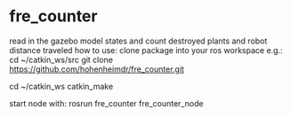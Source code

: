 # fre_counter
read in the gazebo model states and count destroyed plants and robot distance traveled
how to use:
clone package into your ros workspace 
e.g.:
cd ~/catkin_ws/src
git clone https://github.com/hohenheimdr/fre_counter.git

cd  ~/catkin_ws
catkin_make

start node with:
rosrun fre_counter fre_counter_node
